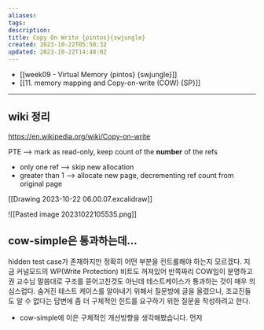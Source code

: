 ```yaml
---
aliases: 
tags: 
description:
title: Copy On Write {pintos}{swjungle}
created: 2023-10-22T05:50:32
updated: 2023-10-22T14:48:02
---
```

- [[week09 - Virtual Memory {pintos} {swjungle}]]
- [[11. memory mapping and Copy-on-write (COW) {SP}]]
___

## wiki 정리

<https://en.wikipedia.org/wiki/Copy-on-write>

PTE ⟶ mark as read-only, keep count of the **number** of the refs

- only one ref ⟶ skip new allocation
- greater than 1 ⟶ allocate new page, decrementing ref count from original page

[[Drawing 2023-10-22 06.00.07.excalidraw]]

![[Pasted image 20231022105535.png]]

## cow-simple은 통과하는데...

hidden test case가 존재하지만 정확히 어떤 부분을 컨트롤해야 하는지 모르겠다. 지금 커널모드의 WP(Write Protection) 비트도 꺼져있어 반쪽짜리 COW임이 분명하고 권 교수님 말씀대로 구조를 뜯어고친것도 아닌데 테스트케이스가 통과하는 것이 매우 의심스럽다. 숨겨진 테스트 케이스를 알아내기 위해서 질문방에 글을 올렸으나, 조교진들도 알 수 없다는 답변에 좀 더 구체적인 힌트를 요구하기 위한 질문을 작성하려고 한다.

- cow-simple에 이은 구체적인 개선방향을 생각해봤습니다. 먼저 
